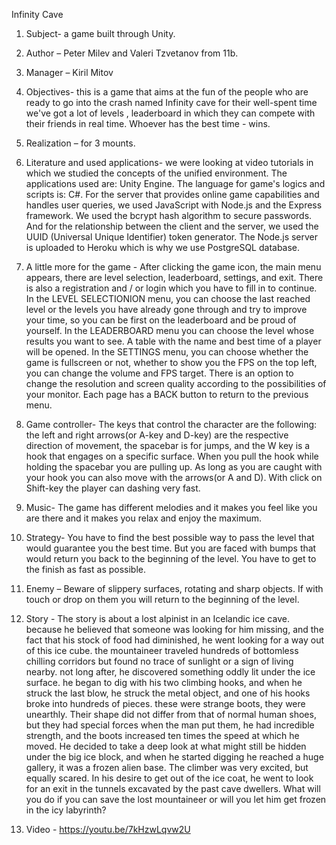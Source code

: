 
Infinity Cave

1. Subject-  a game built through Unity. 

2. Аuthor – Peter Milev and Valeri Tzvetanov from 11b.

3. Manager – Kiril Mitov

4. Objectives- this is a game that aims at the fun of the people who are ready to go into the crash named  Infinity cave for their well-spent time we've got a lot of levels , leaderboard in which they can compete with their friends in real time. Whoever has the best time - wins.

5. Realization – for 3 mounts.
  
6. Literature and used applications- we were looking at video tutorials in which we studied the concepts of the unified environment. The applications used are: Unity Engine. The language for game's logics and scripts is: C#.
  For the server that provides online game capabilities and handles user queries, we used JavaScript with Node.js and the Express framework. We used the bcrypt hash algorithm to secure passwords. And for the relationship between the client and the server, we used the UUID (Universal Unique Identifier) token generator.
  The Node.js server is uploaded to Heroku which is why we use PostgreSQL database.

7. A little more for the game -
After clicking the game icon, the main menu appears, there are level selection, leaderboard, settings, and exit. There is also a registration and / or login which you have to fill in to continue.
In the LEVEL SELECTIONION menu, you can choose the last reached level or the levels you have already gone through and try to improve your time, so you can be first on the leaderboard and be proud of yourself.
In the LEADERBOARD menu you can choose the level whose results you want to see. A table with the name and best time of a player will be opened.
In the SETTINGS menu, you can choose whether the game is fullscreen or not, whether to show you the FPS on the top left, you can change the volumе and FPS target. There is an option to change the resolution and screen quality according to the possibilities of your monitor.
Each page has a BACK button to return to the previous menu.

8. Game controller-
The keys that control the character are the following: the left and right arrows(or A-key and D-key) are the respective direction of movement, the spacebar is for jumps, and the W key is a hook that engages on a specific surface. When you pull the hook while holding the spacebar you are pulling up. As long as you are caught with your hook you can also move with the arrows(or A and D). With click on Shift-key the player can dashing very fast.

9. Music-
The game has different melodies and it makes you feel like you are there and it makes you relax and enjoy the maximum.

10. Strategy-
You have to find the best possible way to pass the level that would guarantee you the best time. But you are faced with bumps that would return you back to the beginning of the level. You have to get to the finish as fast as possible.

11. Enemy – 
Beware of slippery surfaces, rotating and sharp objects. If with
touch or drop on them you will return to the beginning of the level.

12. Story -
The story is about a lost alpinist in an Icelandic ice cave. because he believed that someone was looking for him missing, and the fact that his stock of food had diminished, he went looking for a way out of this ice cube. the mountaineer traveled hundreds of bottomless chilling corridors but found no trace of sunlight or a sign of living nearby. not long after, he discovered something oddly lit under the ice surface. he began to dig with his two climbing hooks, and when he struck the last blow, he struck the metal object, and one of his hooks broke into hundreds of pieces. these were strange boots, they were unearthly. Their shape did not differ from that of normal human shoes, but they had special forces when the man put them, he had incredible strength, and the boots increased ten times the speed at which he moved. He decided to take a deep look at what might still be hidden under the big ice block, and when he started digging he reached a huge gallery, it was a frozen alien base. The climber was very excited, but equally scared. In his desire to get out of the ice coat, he went to look for an exit in the tunnels excavated by the past cave dwellers.
What will you do if you can save the lost mountaineer or will you let him get frozen in the icy labyrinth?

13. Video - https://youtu.be/7kHzwLqvw2U








